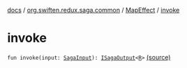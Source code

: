 [docs](../../index.md) / [org.swiften.redux.saga.common](../index.md) / [MapEffect](index.md) / [invoke](./invoke.md)

# invoke

`fun invoke(input: `[`SagaInput`](../-saga-input/index.md)`): `[`ISagaOutput`](../-i-saga-output/index.md)`<`[`R`](index.md#R)`>` [(source)](https://github.com/protoman92/KotlinRedux/tree/master/common/common-saga/src/main/kotlin/org/swiften/redux/saga/common/MapEffect.kt#L25)